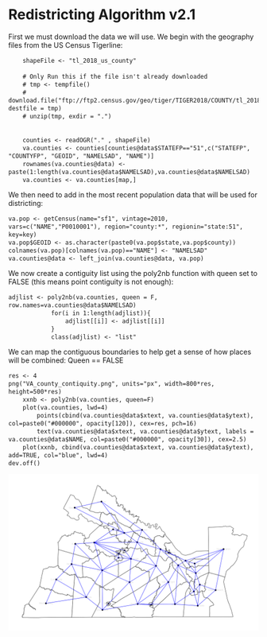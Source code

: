 # Redistricting Algorithm v2.1


First we must download the data we will use.
We begin with the geography files from the US Census Tigerline:

```
	shapeFile <- "tl_2018_us_county"

	# Only Run this if the file isn't already downloaded
	# tmp <- tempfile()
	# download.file("ftp://ftp2.census.gov/geo/tiger/TIGER2018/COUNTY/tl_2018_us_county.zip", destfile = tmp)
	# unzip(tmp, exdir = ".")


	counties <- readOGR("." , shapeFile)
	va.counties <- counties[counties@data$STATEFP=="51",c("STATEFP", "COUNTYFP", "GEOID", "NAMELSAD", "NAME")]
	rownames(va.counties@data) <- paste(1:length(va.counties@data$NAMELSAD),va.counties@data$NAMELSAD)
	va.counties <- va.counties[map,]
```


We then need to add in the most recent population data that will be used for districting:

```
va.pop <- getCensus(name="sf1", vintage=2010, vars=c("NAME","P0010001"), region="county:*", regionin="state:51", key=key)
va.pop$GEOID <- as.character(paste0(va.pop$state,va.pop$county))
colnames(va.pop)[colnames(va.pop)=="NAME"] <- "NAMELSAD"
va.counties@data <- left_join(va.counties@data, va.pop)
```  

We now create a contiguity list using the poly2nb function with queen set to FALSE (this means point contiguity is not enough):
```  
adjlist <- poly2nb(va.counties, queen = F, row.names=va.counties@data$NAMELSAD)
            for(i in 1:length(adjlist)){
                adjlist[[i]] <- adjlist[[i]]
            }
            class(adjlist) <- "list"
```  

We can map the contiguous boundaries to help get a sense of how places will be combined:
Queen == FALSE
```  
res <- 4
png("VA_county_contiquity.png", units="px", width=800*res, height=500*res)
	xxnb <- poly2nb(va.counties, queen=F)
	plot(va.counties, lwd=4)
		points(cbind(va.counties@data$xtext, va.counties@data$ytext), col=paste0("#000000", opacity[120]), cex=res, pch=16)
		text(va.counties@data$xtext, va.counties@data$ytext, labels = va.counties@data$NAME, col=paste0("#000000", opacity[30]), cex=2.5)
	plot(xxnb, cbind(va.counties@data$xtext, va.counties@data$ytext), add=TRUE, col="blue", lwd=4)
dev.off()
```  


<img src= "https://github.com/jcervas/districting/blob/master/VA_county_contiquity.png" width="800" />
